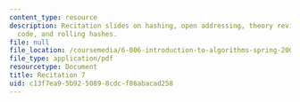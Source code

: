 ```yaml
---
content_type: resource
description: Recitation slides on hashing, open addressing, theory review, Python
  code, and rolling hashes.
file: null
file_location: /coursemedia/6-006-introduction-to-algorithms-spring-2008/c13f7ea95b9250898cdcf86abacad258_recitation07.pdf
file_type: application/pdf
resourcetype: Document
title: Recitation 7
uid: c13f7ea9-5b92-5089-8cdc-f86abacad258
---
```


